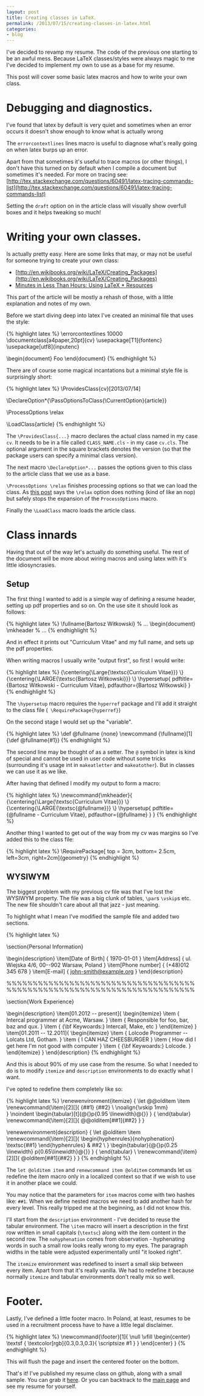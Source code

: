 ```yaml
---
layout: post
title: Creating classes in LaTeX.
permalink: /2013/07/15/creating-classes-in-latex.html
categories:
- blog
---
```


I've decided to revamp my resume. The code of the previous one starting to be an
awful mess. Because LaTeX classes/styles were always magic to me I've decided to
implement my own to use as a base for my resume.

This post will cover some basic latex macros and how to write your own class.

Debugging and diagnostics.
==========================

I've found that latex by default is very quiet and sometimes when an error
occurs it doesn't show enough to know what is actually wrong 

The `errorcontextlines` lines macro is useful to diagnose what's really going on
when latex burps up an error. 

Apart from that sometimes it's useful to trace macros (or other things), I don't
have this turned on by default when I compile a document but sometimes it's
needed. For more on tracing see: [http://tex.stackexchange.com/questions/60491/latex-tracing-commands-list](http://tex.stackexchange.com/questions/60491/latex-tracing-commands-list)

Setting the `draft` option on in the article class will visually show overfull
boxes and it helps tweaking so much!

Writing your own classes.
=========================

Is actually pretty easy. Here are some links that may, or may not be useful for
someone trying to create your own class:

* [http://en.wikibooks.org/wiki/LaTeX/Creating_Packages](http://en.wikibooks.org/wiki/LaTeX/Creating_Packages) 
* [Minutes in Less Than Hours: Using LaTeX * Resources](http://tutex.tug.org/pracjourn/2005-4/hefferon/)

This part of the article will be mostly a rehash of those, with a little
explanation and notes of my own.

Before we start diving deep into latex I've created an minimal file that uses the style:

{% highlight latex %}
\errorcontextlines 10000
\documentclass[a4paper,20pt]{cv}
\usepackage[T1]{fontenc}	
\usepackage[utf8]{inputenc}	

\begin{document}
Foo
\end{document}
{% endhighlight %}


There are of course some magical incantations but a minimal style file is
surprisingly short:

{% highlight latex %}
\ProvidesClass{cv}[2013/07/14]

\DeclareOption*{\PassOptionsToClass{\CurrentOption}{article}}

\ProcessOptions \relax

\LoadClass{article}
{% endhighlight %}

The `\ProvidesClass{...}` macro declares the actual class named in my case `cv`.
It needs to be in a file called `CLASS_NAME.cls` - in my case `cv.cls`. The
optional argument in the square brackets denotes the version (so that the
package users can specify a minimal class version).

The next macro `\DeclareOption*...` passes the options given to this class to
the article class that we use as a base.

`\ProcessOptions \relax` finishes processing options so that we can load the
class. As [this post](http://www.latex-community.org/forum/viewtopic.php?f=5&p=69060) says the
`\relax` option does nothing (kind of like an nop) but safely stops the
expansion of the `ProcessOptions` macro.

Finally the `\LoadClass` macro loads the article class.

Class innards
=============

Having that out of the way let's actually do something useful. The rest of the
document will be more about wiring macros and using latex with it's little
idiosyncrasies.

Setup
-----

The first thing I wanted to add is a simple way of defining a resume header,
setting up pdf properties and so on. On the use site it should look as follows:

{% highlight latex %}
\fullname{Bartosz Witkowski}
% ...
\begin{document}
\mkheader
% ...
{% endhighlight %}

And in effect it prints out "Curriculum Vitae" and my full name, and sets up the
pdf properties.

When writing macros I usually write "output first", so first I would write:

{% highlight latex %}
{\centering{\Large{\textsc{Curriculum Vitae}}} \\}
{\centering{\LARGE{\textsc{Bartosz Witkowski}}} \\}
\hypersetup{
	pdftitle={Bartosz Witkowski - Curriculum Vitae},
	pdfauthor={Bartosz Witkowski}
}
{% endhighlight %}

The `\hypersetup` macro requires the `hyperref` package and I'll add it straight
to the class file (` \RequirePackage{hyperref}`)

On the second stage I would set up the "variable".

{% highlight latex %}
\def \@fullname {none}
\newcommand {\fullname}[1]{\def \@fullname{#1}}
{% endhighlight %}

The second line may be thought of as a setter. The `@` symbol in latex is kind
of special and cannot be used in user code without some tricks (surrounding it's
usage int in `makeatletter` and `makeatother`). But in classes we can use it as
we like.

After having that defined I modify my output to form a macro:

{% highlight latex %}
\newcommand{\mkheader}{
   {\centering{\Large{\textsc{Curriculum Vitae}}} \\}
   {\centering{\LARGE{\textsc{\@fullname}}} \\}
   \hypersetup{
     pdftitle={\@fullname - Curriculum Vitae},
     pdfauthor={\@fullname}
   }
}
{% endhighlight %}

Another thing I wanted to get out of the way from my cv was margins so I've
added this to the class file:

{% highlight latex %}
\RequirePackage[
   top   = 3cm, 
   bottom= 2.5cm, 
   left=3cm, 
   right=2cm]{geometry}
{% endhighlight %}

WYSIWYM
-------

The biggest problem with my previous cv file was that I've lost the WYSIWYM
property. The file was a big clunk of tables, `\par`s `\vskip`s etc. The new
file shouldn't care about all that jazz - just meaning.

To highlight what I mean I've modified the sample file and added two sections.

{% highlight latex %}

\section{Personal Information}

\begin{description}
   \item[Date of Birth] { 1970-01-01 }
   \item[Address]       { ul. Wiejska 4/6, 00--902 Warsaw, Poland }
   \item[Phone number]  { (+48)012 345 678 }
   \item[E-mail]        { john-smith@example.org }
\end{description}

%%%%%%%%%%%%%%%%%%%%%%%%%%%%%%%%%%%%%%%%%%%%%%%%%%%%%%%%%%%%%%%%%%%%%%%%

\section{Work Experience}

\begin{description}
  \item[01.2012 -- present]{
     \begin{itemize}
        \item {
           Intercal programmer at Acme, Warsaw. 
        }
        \item {
           Responsible for foo, bar, baz and qux.
        }
        \item {
           {\bf Keywoards:} Intercall, Make, etc
        }
     \end{itemize}
   }
\item[01.2011 -- 12.2011]{
   \begin{itemize}
      \item {
         Lolcode Programmer -- Lolcats Ltd, Gotham. 
      }
      \item {
         I CAN HAZ CHEESBURGER
      }
      \item {
         How did I get here I'm not good with computer
      }
      \item {
         {\bf Keywoards:} Lolcode.
      }
   \end{itemize}
}
\end{description}
{% endhighlight %}

And this is about 90% of my use case from the resume. So what I needed to do is
to modify `itemize` and `description` environments to do exactly what I want.

I've opted to redefine them completely like so:

{% highlight latex %}
\renewenvironment{itemize}
   { 
      \let \@@olditem \item
      \renewcommand{\item}[2][]{
         {##1} {##2}  \\ \noalign{\vskip 1mm}     
      }
      \noindent
      \begin{tabular}[t]{@{}p{0.95 \linewidth}@{}}
   } {
      \end{tabular}
      \renewcommand{\item}[2][]{
         \@@olditem[##1]{##2}
      }
   }


\renewenvironment{description}
   {
      \let \@olditem \item
      \renewcommand{\item}[2][]{
      \begin{hyphenrules}{nohyphenation}
        \textsc{##1}
      \end{hyphenrules}
         & ##2 \\ 
      }
      \begin{tabular}{@{}p{0.25 \linewidth} p{0.65\linewidth}@{}}
   } {
      \end{tabular}
   \  \renewcommand{\item}[2][]{
         \@olditem[##1]{##2}
      }
   }
{% endhighlight %}

The `let @olditem item` and `renewcommand item @olditem` commands let us
redefine the item macro only in a localized context so that if we wish to use it
in another place we could. 

You may notice that the parameters for `item` macros come with two hashes like:
`##1`. When we define nested macros we need to add another hash for every level.
This really tripped me at the beginning, as I did not know this.

I'll start from the `description` environment - I've decided to reuse the tabular
environment. The `\item` macro will insert a description in the first row
written in small capitals (`\textsc`) along with the item content in the second
row. The `nohyphenation` comes from observation - hyphenating words in such a
small row looks really wrong to my eyes. The paragraph widths in the table were
adjusted experimentally until "it looked right".

The `itemize` environment was redefined to insert a small skip between every
item. Apart from that it's really vanilla. We had to redefine it because
normally `itemize` and tabular environments don't really mix so well.

Footer.
=======

Lastly, I've defined a little footer macro. In Poland, at least, resumes to be
used in a recruitment process have to have a little legal disclaimer.

{% highlight latex %}
\newcommand{\footer}[1]{
\null \vfill
\begin{center}
   \textsf { 
      \textcolor[rgb]{0.3,0.3,0.3}{
         \scriptsize #1
      }
   }
\end{center}
}
{% endhighlight %}

This will flush the page and insert the centered footer on the bottom.

That's it! I've published my resume class on github, along with a small sample.
You can grab it [here](https://github.com/bartosz-witkowski/latex-cv-class). Or
you can backtrack to the [main page](/) and see my resume for yourself.

